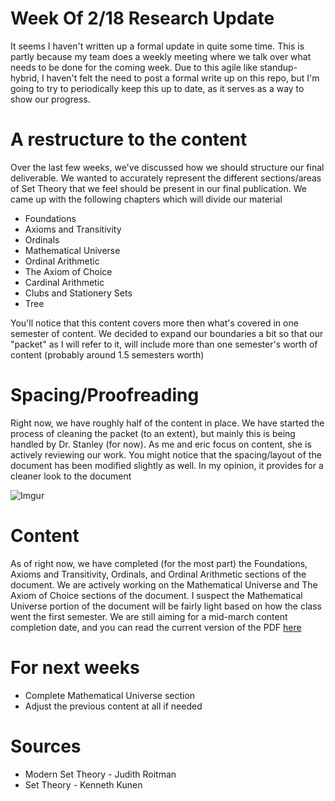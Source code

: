 # Week Of 2/18 Research Update
It seems I haven't written up a formal update in quite some time. This is partly because my team does a weekly meeting where we talk over what needs to be done for the coming week. Due to this agile like standup-hybrid, I haven't felt the need to post a formal write up on this repo, but I'm going to try to periodically keep this up to date, as it serves as a way to show our progress.

# A restructure to the content
Over the last few weeks, we've discussed how we should structure our final deliverable. We wanted to accurately represent the different sections/areas of Set Theory that we feel should be present in our final publication. We came up with the following chapters which will divide our material
- Foundations
- Axioms and Transitivity
- Ordinals
- Mathematical Universe
- Ordinal Arithmetic
- The Axiom of Choice
- Cardinal Arithmetic
- Clubs and Stationery Sets
- Tree

You'll notice that this content covers more then what's covered in one semester of content. We decided to expand our boundaries a bit so that our "packet" as I will refer to it, will include more than one semester's worth of content (probably around 1.5 semesters worth)

# Spacing/Proofreading
Right now, we have roughly half of the content in place. We have started the process of cleaning the packet (to an extent), but mainly this is being handled by Dr. Stanley (for now). As me and eric focus on content, she is actively reviewing our work. You might notice that the spacing/layout of the document has been modified slightly as well. In my opinion, it provides for a cleaner look to the document

![Imgur](https://i.imgur.com/46SVAwP.png)

# Content
As of right now, we have completed (for the most part) the Foundations, Axioms and Transitivity,  Ordinals, and Ordinal Arithmetic sections of the document. We are actively working on the Mathematical Universe and The Axiom of Choice sections of the document. I suspect the Mathematical Universe portion of the document will be fairly light based on how the class went the first semester. We are still aiming for a mid-march content completion date, and you can read the current version of the PDF [here](../pdf/Set_Theory_Doc_2-18.pdf)

# For next weeks
- Complete Mathematical Universe section
- Adjust the previous content at all if needed

# Sources
- Modern Set Theory - Judith Roitman
- Set Theory - Kenneth Kunen
